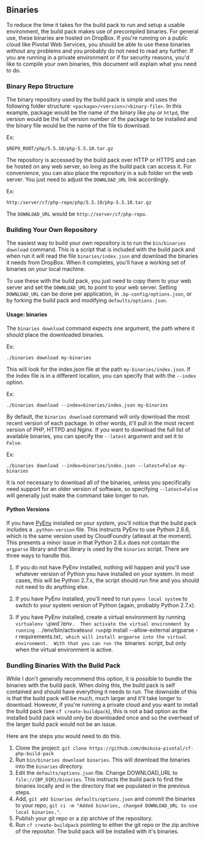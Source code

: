 ## Binaries

To reduce the time it takes for the build pack to run and setup a usable environment, the build pack makes use of precompiled binaries.  For general use, these binaries are hosted on DropBox.  If you're running on a public cloud like Pivotal Web Services, you should be able to use these binaries without any problems and you probably do not need to read any further.  If you are running in a private environment or if for security reasons, you'd like to compile your own binaries, this document will explain what you need to do.

### Binary Repo Structure

The binary repository used by the build pack is simple and uses the following folder structure:  `<package>/<version>/<binary-file>`.  In this example, package would be the name of the binary like `php` or `httpd`, the version would be the full version number of the package to be installed and the binary file would be the name of the file to download.

Ex:

```
$REPO_ROOT/php/5.5.10/php-5.5.10.tar.gz
```

The repository is accessed by the build pack over HTTP or HTTPS and can be hosted on any web server, so long as the build pack can access it.  For convenience, you can also place the repository in a sub folder on the web server.  You just need to adjust the `DOWNLOAD_URL` link accordingly.

Ex:

```
http:/server/cf/php-repo/php/5.5.10/php-5.5.10.tar.gz
```

The `DOWNLOAD_URL` would be `http://server/cf/php-repo`.

### Building Your Own Repository

The easiest way to build your own repository is to run the `bin/binaries download` command.  This is a script that is included with the build pack and when run it will read the file `binaries/index.json` and download the binaries it needs from DropBox.  When it completes, you'll have a working set of binaries on your local machine.  

To use these with the build pack, you just need to copy them to your web server and set the `DOWNLOAD_URL` to point to your web server.  Setting `DOWNLOAD_URL` can be done per application, in `.bp-config/options.json`, or by forking the build pack and modifying `defaults/options.json`.

#### Usage:  binaries

The `binaries download` command expects one argument, the path where it should place the downloaded binaries.

Ex:

```
./binaries download my-binaries
```

This will look for the index.json file at the path `my-binaries/index.json`.  If the index file is in a different location, you can specify that with the `--index` option.

Ex:

```
./binaries download --index=binaries/index.json my-binaries
```

By default, the `binaries download` command will only download the most recent version of each package.  In other words, it'll pull in the most recent version of PHP, HTTPD and Nginx.  If you want to download the full list of available binaries, you can specify the `--latest` argument and set it to `False`.

Ex:

```
./binaries download --index=binaries/index.json --latest=False my-binaries
```

It is *not* necessary to download all of the binaries, unless you specifically need support for an older version of software, so specifying `--latest=False` will generally just make the command take longer to run.

#### Python Versions

If you have [PyEnv] installed on your system, you'll notice that the build pack includes a `.python-version` file.  This instructs PyEnv to use Python 2.6.6, which is the same version used by CloudFoundry (atleast at the moment).  This presents a minor issue in that Python 2.6.x does not contain the `argparse` library and that library is used by the `binaries` script.  There are three ways to handle this.

1. If you do not have PyEnv installed, nothing will happen and you'll use whatever version of Python you have installed on your system.  In most cases, this will be Python 2.7.x, the script should run fine and you should not need to do anything else.

2. If you have PyEnv installed, you'll need to run `pyenv local system` to switch to your system version of Python (again, probably Python 2.7.x).

3. If you have PyEnv installed, create a virtual environment by running `virtualenv \`pwd\`/env`.  Then activate the virtual environment by running `. ./env/bin/activate` and run `pip install --allow-external argparse -r requirements.txt`, which will install argparse into the virtual environment.  With that you can run the `binaries` script, but only when the virtual environment is active.

### Bundling Binaries With the Build Pack

While I don't generally recommend this option, it is possible to bundle the binaries with the build pack.  When doing this, the build pack is self contained and should have everything it needs to run.  The downside of this is that the build pack will be much, much larger and it'll take longer to download.  However, if you're running a private cloud and you want to install the build pack (see `cf create-buildpack`), this is not a bad option as the installed build pack would only be downloaded once and so the overhead of the larger build pack would not be an issue.

Here are the steps you would need to do this.

1. Clone the project:  `git clone https://github.com/dmikusa-pivotal/cf-php-build-pack`
1. Run `bin/binaries download binaries`.  This will download the binaries into the `binaries` directory.
1. Edit the `defaults/options.json` file.  Change DOWNLOAD_URL to `file://{BP_DIR}/binaries`.  This instructs the build pack to find the binaries locally and in the directory that we populated in the previous steps.
1. Add, `git add binaries defaults/options.json` and commit the binaries to your repo, `git ci -m "Added binaries, changed DOWNLOAD_URL to use local binaries."`.
1. Publish your git repo or a zip archive of the repository.
1. Run `cf create-buildpack` pointing to either the git repo or the zip archive of the repositor.  The build pack will be installed with it's binaries.

[PyEnv]:https://github.com/yyuu/pyenv
